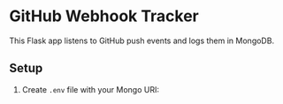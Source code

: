 # GitHub Webhook Tracker

This Flask app listens to GitHub push events and logs them in MongoDB.

## Setup

1. Create `.env` file with your Mongo URI:
